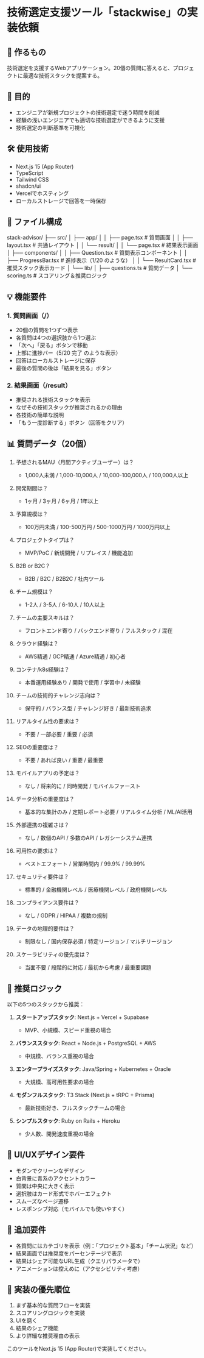 # 技術選定支援ツール「stackwise」の実装依頼

## 🎯 作るもの
技術選定を支援するWebアプリケーション。20個の質問に答えると、プロジェクトに最適な技術スタックを提案する。

## 🎯 目的
- エンジニアが新規プロジェクトの技術選定で迷う時間を削減
- 経験の浅いエンジニアでも適切な技術選定ができるように支援
- 技術選定の判断基準を可視化

## 🛠 使用技術
- Next.js 15 (App Router)
- TypeScript
- Tailwind CSS
- shadcn/ui
- Vercelでホスティング
- ローカルストレージで回答を一時保存

## 📁 ファイル構成
stack-advisor/
├── src/
│   ├── app/
│   │   ├── page.tsx          # 質問画面
│   │   ├── layout.tsx        # 共通レイアウト
│   │   └── result/
│   │       └── page.tsx      # 結果表示画面
│   ├── components/
│   │   ├── Question.tsx      # 質問表示コンポーネント
│   │   ├── ProgressBar.tsx   # 進捗表示（1/20 のような）
│   │   └── ResultCard.tsx    # 推奨スタック表示カード
│   └── lib/
│       ├── questions.ts      # 質問データ
│       └── scoring.ts        # スコアリング＆推奨ロジック

## 💡 機能要件

### 1. 質問画面（/）
- 20個の質問を1つずつ表示
- 各質問は4つの選択肢から1つ選ぶ
- 「次へ」「戻る」ボタンで移動
- 上部に進捗バー（5/20 完了 のような表示）
- 回答はローカルストレージに保存
- 最後の質問の後は「結果を見る」ボタン

### 2. 結果画面（/result）
- 推奨される技術スタックを表示
- なぜその技術スタックが推奨されるかの理由
- 各技術の簡単な説明
- 「もう一度診断する」ボタン（回答をクリア）

## 📊 質問データ（20個）

1. 予想されるMAU（月間アクティブユーザー）は？
   - 1,000人未満 / 1,000-10,000人 / 10,000-100,000人 / 100,000人以上

2. 開発期間は？
   - 1ヶ月 / 3ヶ月 / 6ヶ月 / 1年以上

3. 予算規模は？
   - 100万円未満 / 100-500万円 / 500-1000万円 / 1000万円以上

4. プロジェクトタイプは？
   - MVP/PoC / 新規開発 / リプレイス / 機能追加

5. B2B or B2C？
   - B2B / B2C / B2B2C / 社内ツール

6. チーム規模は？
   - 1-2人 / 3-5人 / 6-10人 / 10人以上

7. チームの主要スキルは？
   - フロントエンド寄り / バックエンド寄り / フルスタック / 混在

8. クラウド経験は？
   - AWS精通 / GCP精通 / Azure精通 / 初心者

9. コンテナ/k8s経験は？
   - 本番運用経験あり / 開発で使用 / 学習中 / 未経験

10. チームの技術的チャレンジ志向は？
    - 保守的 / バランス型 / チャレンジ好き / 最新技術追求

11. リアルタイム性の要求は？
    - 不要 / 一部必要 / 重要 / 必須

12. SEOの重要度は？
    - 不要 / あれば良い / 重要 / 最重要

13. モバイルアプリの予定は？
    - なし / 将来的に / 同時開発 / モバイルファースト

14. データ分析の重要度は？
    - 基本的な集計のみ / 定期レポート必要 / リアルタイム分析 / ML/AI活用

15. 外部連携の複雑さは？
    - なし / 数個のAPI / 多数のAPI / レガシーシステム連携

16. 可用性の要求は？
    - ベストエフォート / 営業時間内 / 99.9% / 99.99%

17. セキュリティ要件は？
    - 標準的 / 金融機関レベル / 医療機関レベル / 政府機関レベル

18. コンプライアンス要件は？
    - なし / GDPR / HIPAA / 複数の規制

19. データの地理的要件は？
    - 制限なし / 国内保存必須 / 特定リージョン / マルチリージョン

20. スケーラビリティの優先度は？
    - 当面不要 / 段階的に対応 / 最初から考慮 / 最重要課題

## 🎯 推奨ロジック

以下の5つのスタックから推奨：

1. **スタートアップスタック**: Next.js + Vercel + Supabase
   - MVP、小規模、スピード重視の場合

2. **バランススタック**: React + Node.js + PostgreSQL + AWS
   - 中規模、バランス重視の場合

3. **エンタープライズスタック**: Java/Spring + Kubernetes + Oracle
   - 大規模、高可用性要求の場合

4. **モダンフルスタック**: T3 Stack (Next.js + tRPC + Prisma)
   - 最新技術好き、フルスタックチームの場合

5. **シンプルスタック**: Ruby on Rails + Heroku
   - 少人数、開発速度重視の場合

## 🎨 UI/UXデザイン要件

- モダンでクリーンなデザイン
- 白背景に青系のアクセントカラー
- 質問は中央に大きく表示
- 選択肢はカード形式でホバーエフェクト
- スムーズなページ遷移
- レスポンシブ対応（モバイルでも使いやすく）

## 📝 追加要件

- 各質問にはカテゴリを表示（例：「プロジェクト基本」「チーム状況」など）
- 結果画面では推奨度をパーセンテージで表示
- 結果はシェア可能なURL生成（クエリパラメータで）
- アニメーションは控えめに（アクセシビリティ考慮）

## 🚀 実装の優先順位

1. まず基本的な質問フローを実装
2. スコアリングロジックを実装
3. UIを磨く
4. 結果のシェア機能
5. より詳細な推奨理由の表示

このツールをNext.js 15 (App Router)で実装してください。


